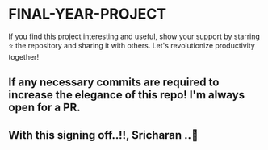 # FINAL-YEAR-PROJECT


If you find this project interesting and useful, show your support by starring ⭐ the repository and sharing it with others. Let's revolutionize productivity together!

## If any necessary commits are required to increase the elegance of this repo! I'm always open for a PR.

## With this signing off..!!, Sricharan ..🤞
